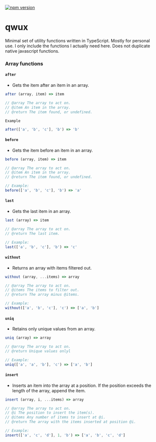 [![npm version](https://badge.fury.io/js/stateful-router.svg)](https://badge.fury.io/js/qwux)

# qwux
Minimal set of utility functions written in TypeScript. Mostly for personal use. I only include the functions I actually need here. Does not duplicate native javascript functions.

### Array functions

#### `after`
* Gets the item after an item in an array.
```js
after (array, item) => item

// @array The array to act on.
// @item An item in the array.
// @return The item found, or undefined.
```
`Example`
```js
after(['a', 'b', 'c'], 'b') => 'b'
```

#### `before`
* Gets the item before an item in an array.
```js
before (array, item) => item

// @array The array to act on.
// @item An item in the array.
// @return The item found, or undefined.

// Example:
before(['a', 'b', 'c'], 'b') => 'a'
```

#### `last`
* Gets the last item in an array.
```js
last (array) => item

// @array The array to act on.
// @return The last item.

// Example:
last(['a', 'b', 'c'], 'b') => 'c'
```

#### `without`
* Returns an array with items filtered out.
```js
without (array, ...items) => array

// @array The array to act on.
// @items The items to filter out.
// @return The array minus @items.

// Example:
without(['a', 'b', 'c'], 'c') => ['a', 'b']
```

#### `uniq`
* Retains only unique values from an array.
```js
uniq (array) => array

// @array The array to act on.
// @return Unique values onlyl

// Example:
uniq(['a', 'a', 'b'], 'c') => ['a', 'b']
```

#### `insert`
* Inserts an item into the array at a position. If the position exceeds the length of the array, append the item.
```js
insert (array, i, ...items) => array

// @array The array to act on.
// @i The position to insert the item(s).
// @items Any number of items to insert at @i.
// @return The array with the items inserted at position @i.

// Example:
insert(['a', 'c', 'd'], 1, 'b') => ['a', 'b', 'c', 'd']
```
